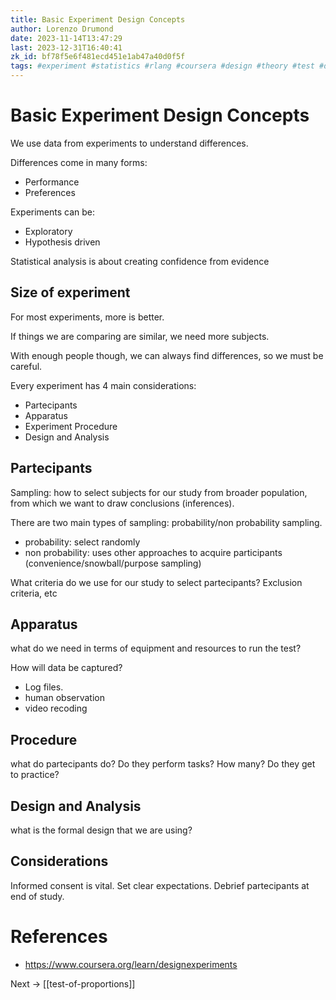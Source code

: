 ```yaml
---
title: Basic Experiment Design Concepts
author: Lorenzo Drumond
date: 2023-11-14T13:47:29
last: 2023-12-31T16:40:41
zk_id: bf78f5e6f481ecd451e1ab47a40d0f5f
tags: #experiment #statistics #rlang #coursera #design #theory #test #designing_running_and_analyzing_experiments #week1
---
```



# Basic Experiment Design Concepts
We use data from experiments to understand differences.

Differences come in many forms:
- Performance
- Preferences

Experiments can be:
- Exploratory
- Hypothesis driven

Statistical analysis is about creating confidence from evidence


## Size of experiment

For most experiments, more is better.

If things we are comparing are similar, we need more subjects.

With enough people though, we can always find differences, so we must be careful.

Every experiment has 4 main considerations:
- Partecipants
- Apparatus
- Experiment Procedure
- Design and Analysis

## Partecipants
Sampling: how to select subjects for our study from broader population, from which we want to draw conclusions (inferences).

There are two main types of sampling: probability/non probability sampling.
- probability: select randomly
- non probability: uses other approaches to acquire participants (convenience/snowball/purpose sampling)

What criteria do we use for our study to select partecipants? Exclusion criteria, etc


## Apparatus

what do we need in terms of equipment and resources to run the test?

How will data be captured?
- Log files.
- human observation
- video recoding


## Procedure

what do partecipants do? Do they perform tasks? How many? Do they get to practice?


## Design and Analysis
what is the formal design that we are using?


## Considerations
Informed consent is vital. Set clear expectations. Debrief partecipants at end of study.

# References
- https://www.coursera.org/learn/designexperiments

Next -> [[test-of-proportions]]
